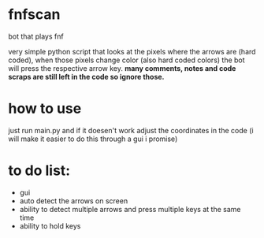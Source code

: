# fnfscan
bot that plays fnf 

very simple python script that looks at the pixels where the arrows are (hard coded), when those pixels change color (also hard coded colors) the bot will press the respective arrow key. **many comments, notes and code scraps are still left in the code so ignore those.**

# how to use
just run main.py and if it doesen't work adjust the coordinates in the code (i will make it easier to do this through a gui i promise)

# to do list:
- gui
- auto detect the arrows on screen
- ability to detect multiple arrows and press multiple keys at the same time
- ability to hold keys
